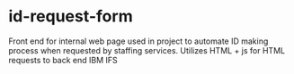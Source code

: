 # id-request-form
Front end for internal web page used in project to automate ID making process when requested by staffing services. Utilizes HTML + js for HTML requests to back end IBM IFS
